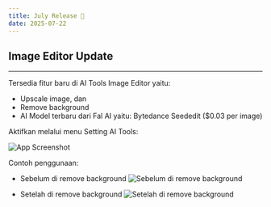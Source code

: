 ```yaml
---
title: July Release 🎑
date: 2025-07-22
---
```


## Image Editor Update

---

Tersedia fitur baru di AI Tools Image Editor yaitu:
- Upscale image, dan
- Remove background
- AI Model terbaru dari Fal AI yaitu: Bytedance Seededit ($0.03 per image)

Aktifkan melalui menu Setting AI Tools:

![App Screenshot](https://res.cloudinary.com/moyadev/image/upload/v1753175488/maia/releases/image-editor_wt4vme.webp)

Contoh penggunaan:

- Sebelum di remove background
![Sebelum di remove background](https://res.cloudinary.com/moyadev/image/upload/v1753175489/maia/releases/remove-bg_km1pkw.webp)

- Setelah di remove background
![Setelah di remove background](https://res.cloudinary.com/moyadev/image/upload/v1753175488/maia/releases/removed-bg_e34vr3.jpg)



